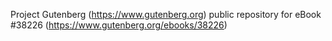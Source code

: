 Project Gutenberg (https://www.gutenberg.org) public repository for eBook #38226 (https://www.gutenberg.org/ebooks/38226)
